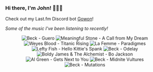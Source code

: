 ### Hi there, I'm John! 🏄🏻‍♂️

Check out my Last.fm Discord bot [Gowon](http://gowon.ca)!

_Some of the music I've been listening to recently!_


<!-- lastfm -->
<p align="center"><img src="https://lastfm.freetls.fastly.net/i/u/64s/365d37ea533ea43d217137b7ba52b75a.png" title="Beck - Guero"> <img src="https://lastfm.freetls.fastly.net/i/u/64s/6667663eab3f393298e64bbeb60ba155.jpg" title="Meaningful Stone - A Call from My Dream"> <img src="https://lastfm.freetls.fastly.net/i/u/64s/463b22f2004e52c747f0ca1607860e5f.png" title="Weyes Blood - Titanic Rising"> <img src="https://lastfm.freetls.fastly.net/i/u/64s/c6aeae749ae98f7672c82bb14a863f9d.jpg" title="La Femme - Paradigmes"> <img src="https://lastfm.freetls.fastly.net/i/u/64s/8266b1b769cf35de4b51408c9e0b5be4.jpg" title="Lefty Fish - Hello Kittie's Spank"> <img src="https://lastfm.freetls.fastly.net/i/u/64s/8381e54db1d4b669bb6baedc68180503.jpg" title="Beck - Odelay"> <img src="https://lastfm.freetls.fastly.net/i/u/64s/3c1e635245bec7dfe92199e108135908.jpg" title="Boldy James & The Alchemist - Bo Jackson"> <img src="https://lastfm.freetls.fastly.net/i/u/64s/890172ce7346de6729e25ea43d40f2d0.jpg" title="Al Green - Gets Next to You"> <img src="https://lastfm.freetls.fastly.net/i/u/64s/52fc8522a39b85eba1799cd85ca0e934.jpg" title="Beck - Midnite Vultures"> <img src="https://lastfm.freetls.fastly.net/i/u/64s/c570f7994ed047ae8be066a1a3bcf2ed.png" title="Beck - Mutations"> </p>
